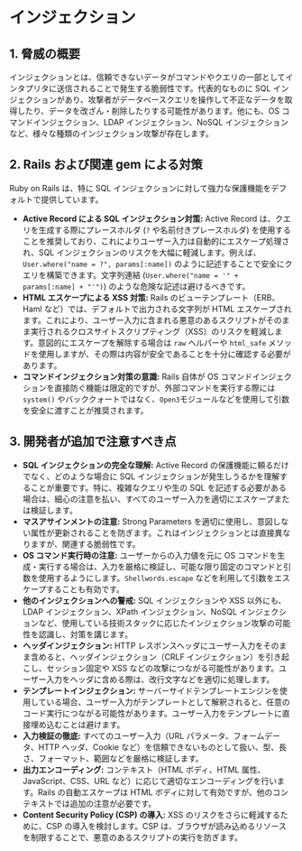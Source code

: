 # インジェクション

## 1. 脅威の概要

インジェクションとは、信頼できないデータがコマンドやクエリの一部としてインタプリタに送信されることで発生する脆弱性です。代表的なものに SQL インジェクションがあり、攻撃者がデータベースクエリを操作して不正なデータを取得したり、データを改ざん・削除したりする可能性があります。他にも、OS コマンドインジェクション、LDAP インジェクション、NoSQL インジェクションなど、様々な種類のインジェクション攻撃が存在します。

## 2. Rails および関連 gem による対策

Ruby on Rails は、特に SQL インジェクションに対して強力な保護機能をデフォルトで提供しています。

- **Active Record による SQL インジェクション対策:** Active Record は、クエリを生成する際にプレースホルダ (`?` や名前付きプレースホルダ) を使用することを推奨しており、これによりユーザー入力は自動的にエスケープ処理され、SQL インジェクションのリスクを大幅に軽減します。例えば、`User.where("name = ?", params[:name])` のように記述することで安全にクエリを構築できます。文字列連結 (`User.where("name = '" + params[:name] + "'")`) のような危険な記述は避けるべきです。
- **HTML エスケープによる XSS 対策:** Rails のビューテンプレート（ERB、Haml など）では、デフォルトで出力される文字列が HTML エスケープされます。これにより、ユーザー入力に含まれる悪意のあるスクリプトがそのまま実行されるクロスサイトスクリプティング（XSS）のリスクを軽減します。意図的にエスケープを解除する場合は `raw` ヘルパーや `html_safe` メソッドを使用しますが、その際は内容が安全であることを十分に確認する必要があります。
- **コマンドインジェクション対策の意識:** Rails 自体が OS コマンドインジェクションを直接防ぐ機能は限定的ですが、外部コマンドを実行する際には `system()` やバッククォートではなく、`Open3`モジュールなどを使用して引数を安全に渡すことが推奨されます。

## 3. 開発者が追加で注意すべき点

- **SQL インジェクションの完全な理解:** Active Record の保護機能に頼るだけでなく、どのような場合に SQL インジェクションが発生しうるかを理解することが重要です。特に、複雑なクエリや生の SQL を記述する必要がある場合は、細心の注意を払い、すべてのユーザー入力を適切にエスケープまたは検証します。
- **マスアサインメントの注意:** Strong Parameters を適切に使用し、意図しない属性が更新されることを防ぎます。これはインジェクションとは直接異なりますが、関連する脆弱性です。
- **OS コマンド実行時の注意:** ユーザーからの入力値を元に OS コマンドを生成・実行する場合は、入力を厳格に検証し、可能な限り固定のコマンドと引数を使用するようにします。`Shellwords.escape` などを利用して引数をエスケープすることも有効です。
- **他のインジェクションへの警戒:** SQL インジェクションや XSS 以外にも、LDAP インジェクション、XPath インジェクション、NoSQL インジェクションなど、使用している技術スタックに応じたインジェクション攻撃の可能性を認識し、対策を講じます。
- **ヘッダインジェクション:** HTTP レスポンスヘッダにユーザー入力をそのまま含めると、ヘッダインジェクション（CRLF インジェクション）を引き起こし、セッション固定や XSS などの攻撃につながる可能性があります。ユーザー入力をヘッダに含める際は、改行文字などを適切に処理します。
- **テンプレートインジェクション:** サーバーサイドテンプレートエンジンを使用している場合、ユーザー入力がテンプレートとして解釈されると、任意のコード実行につながる可能性があります。ユーザー入力をテンプレートに直接埋め込むことは避けます。
- **入力検証の徹底:** すべてのユーザー入力（URL パラメータ、フォームデータ、HTTP ヘッダ、Cookie など）を信頼できないものとして扱い、型、長さ、フォーマット、範囲などを厳格に検証します。
- **出力エンコーディング:** コンテキスト（HTML ボディ、HTML 属性、JavaScript、CSS、URL など）に応じて適切なエンコーディングを行います。Rails の自動エスケープは HTML ボディに対して有効ですが、他のコンテキストでは追加の注意が必要です。
- **Content Security Policy (CSP) の導入:** XSS のリスクをさらに軽減するために、CSP の導入を検討します。CSP は、ブラウザが読み込めるリソースを制限することで、悪意のあるスクリプトの実行を防ぎます。
